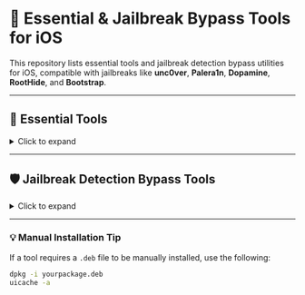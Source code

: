 # 📱 Essential & Jailbreak Bypass Tools for iOS

This repository lists essential tools and jailbreak detection bypass utilities for iOS, compatible with jailbreaks like **unc0ver**, **Palera1n**, **Dopamine**, **RootHide**, and **Bootstrap**.

---

## 🧰 Essential Tools

<details>
<summary>Click to expand</summary>

| No. | Tool                          | Repository / Notes |
|-----|-------------------------------|--------------------|
| 1   | **Filza File Manager**        | https://tigisoftware.com/cydia/ |
| 2   | **OpenSSH**                   | https://repo.procurs.us/ <br> http://apt.thebigboss.org/repofiles/cydia/ |
| 3   | **Darwin CC Tools**, `otool`, `nm`, `strings` | https://apt.binger.com |
| 4   | **AppSync Unified**           | https://cydia.akemi.ai/ <br> http://apt.saurik.com/cydia/ |
| 5   | **Apple File Conduit "2" / afc2add** | https://cydia.akemi.ai/ <br> http://apt.saurik.com/cydia/ <br> http://apt.thebigboss.org/repofiles/cydia/ |
| 6   | **Frida**                     | https://build.frida.re/ |
| 7   | **LLDB**                      | https://repo.procurs.us/ <br> https://apt.procurs.us/ |
| 8   | **Cycript**                   | https://apt.binger.com/ |
| 9   | **PowerSelector**            | https://cydia.ichitaso.com/ <br> https://ichitaso.com/apt/ |
| 10  | **SSL Bypass**                | https://github.com/evilpenguin/SSLBypass/blob/main/packages/com.evilpenguin.sslbypass_1.0-5%2Bdebug_iphoneos-arm.deb |
| 11  | **SSL Kill Switch 2**         | https://julioverne.github.io/ |
| 12  | **SSL Kill Switch 3**         | https://repo.misty.moe/apt <br> https://github.com/NyaMisty/ssl-kill-switch3/releases/tag/v1.5.1 |
| 13  | **Location Faker**            | https://ios.tweaks.fun/ |
| 14  | **CCPower** *(iOS 15+)*       | http://apt.thebigboss.org/repofiles/cydia/ |
| 15  | **NewTerm 2 / 3 / 3 beta**    | https://repo.chariz.com/ |
| 16  | **CrackerXL+**                | http://cydia.iphonecake.com |
| 17  | **TrollDecrypt**              | https://github.com/donato-fiore/TrollDecrypt/releases |
| 18  | **Flex 3**                    | https://getdelta.co |

</details>

---

## 🛡️ Jailbreak Detection Bypass Tools

<details>
<summary>Click to expand</summary>

| No. | Tool                 | Repository / Notes |
|-----|----------------------|--------------------|
| 1   | **Shadow**           | https://ios.jjolano.me/ |
| 2   | **HideJB**           | http://apt.thebigboss.org/repofiles/cydia/ |
| 3   | **AJB**              | http://apt.thebigboss.org/repofiles/cydia/ |
| 4   | **Hestia**           | https://havoc.app/ |
| 5   | **Liberty Lite**     | https://ryleyangus.com/repo/ |
| 6   | **A-Bypass**         | https://repo.co.kr/ |
| 7   | **Kern Bypass**      | https://repo.misty.moe/apt/ <br> https://cydia.ichitaso.com/ |
| 8   | **unsub**            | https://repo.hackyouriphone.org/ |
| 9   | **VnodeBypass**      | https://cydia.ichitaso.com/ <br> *Disable to use Cydia* |
| 10  | **JailProtect**      | https://julioverne.github.io/ |
| 11  | **Choicy**           | http://apt.thebigboss.org/repofiles/cydia/ |
| 12  | **FlyJB X**          | https://mrepo.org/ <br> *Enable Dobby in Tweaks app* |
| 13  | **iHide**            | https://repo.kc57.com/ |
| 14  | **bypassJB** *(SniperBypassJB)* | http://apt.thebigboss.org/repofiles/cydia/ |

</details>

---

### 💡 Manual Installation Tip

If a tool requires a `.deb` file to be manually installed, use the following:

```sh
dpkg -i yourpackage.deb
uicache -a
